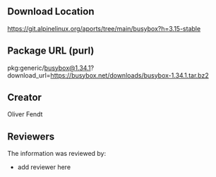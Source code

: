 ## Download Location

https://git.alpinelinux.org/aports/tree/main/busybox?h=3.15-stable

## Package URL (purl)

pkg:generic/busybox@1.34.1?download_url=https://busybox.net/downloads/busybox-1.34.1.tar.bz2

## Creator

Oliver Fendt

## Reviewers

The information was reviewed by:

* add reviewer here
